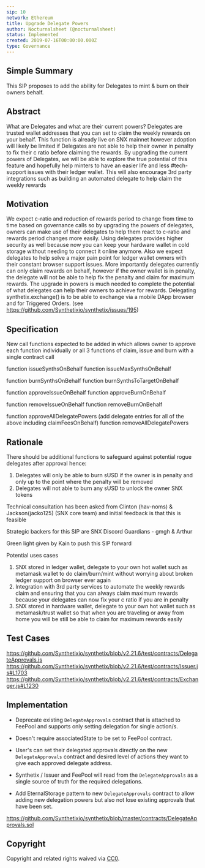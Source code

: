 ```yaml
---
sip: 10
network: Ethereum
title: Upgrade Delegate Powers
author: Nocturnalsheet (@nocturnalsheet)
status: Implemented
created: 2019-07-16T00:00:00.000Z
type: Governance
---
```



## Simple Summary
<!--"If you can't explain it simply, you don't understand it well enough." Provide a simplified and layman-accessible explanation of the SIP.-->
This SIP proposes to add the ability for Delegates to mint & burn on their owners behalf. 

## Abstract
<!--A short (~200 word) description of the technical issue being addressed.-->
What are Delegates and what are their current powers? Delegates are trusted wallet addresses that you can set to claim the weekly rewards on your behalf. This function is already live on SNX mainnet however adoption will likely be limited if Delegates are not able to help their owner in penalty to fix their c ratio before claiming the rewards. By upgrading the current powers of Delegates, we will be able to explore the true potential of this feature and hopefully help minters to have an easier life and less #tech-support issues with their ledger wallet. This will also encourage 3rd party integrations such as building an automated delegate to help claim the weekly rewards

## Motivation
<!--The motivation is critical for SIPs that want to change Synthetix. It should clearly explain why the existing protocol specification is inadequate to address the problem that the SIP solves. SIP submissions without sufficient motivation may be rejected outright.-->
We expect c-ratio and reduction of rewards period to change from time to time based on governance calls so by upgrading the powers of delegates, owners can make use of their delegates to help them react to c-ratio and rewards period changes more easily. Using delegates provides higher security as well because now you can keep your hardware wallet in cold storage without needing to connect it online anymore. Also we expect delegates to help solve a major pain point for ledger wallet owners with their constant browser support issues. More importantly delegates currently can only claim rewards on behalf, however if the owner wallet is in penalty, the delegate will not be able to help fix the penalty and claim for maximum rewards. The upgrade in powers is much needed to complete the potential of what delegates can help their owners to achieve for rewards. 
Delegating synthetix.exchange() is to be able to exchange via a mobile DApp browser and for Triggered Orders. (see https://github.com/Synthetixio/synthetix/issues/195)

## Specification
<!--The technical specification should describe the syntax and semantics of any new feature.-->
New call functions expected to be added in which allows owner to approve each function individually or all 3 functions of claim, issue and burn with a single contract call

function issueSynthsOnBehalf
function issueMaxSynthsOnBehalf

function burnSynthsOnBehalf
function burnSynthsToTargetOnBehalf

function approveIssueOnBehalf
function approveBurnOnBehalf

function removeIssueOnBehalf
function removeBurnOnBehalf

function approveAllDelegatePowers (add delegate entries for all of the above including claimFeesOnBehalf)
function removeAllDelegatePowers

## Rationale
<!--The rationale fleshes out the specification by describing what motivated the design and why particular design decisions were made. It should describe alternate designs that were considered and related work, e.g. how the feature is supported in other languages. The rationale may also provide evidence of consensus within the community, and should discuss important objections or concerns raised during discussion.-->

There should be additional functions to safeguard against potential rogue delegates after approval hence:
1) Delegates will only be able to burn sUSD if the owner is in penalty and only up to the point where the penalty will be removed
2) Delegates will not able to burn any sUSD to unlock the owner SNX tokens 

Technical consultation has been asked from Clinton (hav-noms) & Jackson(jacko125) (SNX core team) and initial feedback is that this is feasible 

Strategic backers for this SIP are SNX Discord Guardians - gmgh & Arthur 

Green light given by Kain to push this SIP forward

Potential uses cases 
1) SNX stored in ledger wallet, delegate to your own hot wallet such as metamask wallet to do claim/burn/mint without worrying about broken ledger support on browser ever again
2) Integration with 3rd party services to automate the weekly rewards claim and ensuring that you can always claim maximum rewards because your delegates can now fix your c ratio if you are in penalty
3) SNX stored in hardware wallet, delegate to your own hot wallet such as metamask/trust wallet so that when you are traveling or away from home you will be still be able to claim for maximum rewards easily
 
## Test Cases
<!--Test cases for an implementation are mandatory for SIPs but can be included with the implementation..-->
  https://github.com/Synthetixio/synthetix/blob/v2.21.6/test/contracts/DelegateApprovals.js
  https://github.com/Synthetixio/synthetix/blob/v2.21.6/test/contracts/Issuer.js#L1703
  https://github.com/Synthetixio/synthetix/blob/v2.21.6/test/contracts/Exchanger.js#L1230
  
## Implementation
<!--The implementations must be completed before any SIP is given status "Implemented", but it need not be completed before the SIP is "Approved". While there is merit to the approach of reaching consensus on the specification and rationale before writing code, the principle of "rough consensus and running code" is still useful when it comes to resolving many discussions of API details.-->

- Deprecate existing `DelegateApprovals` contract that is attached to FeePool and supports only setting delegation for single action/s.
  
- Doesn't require associatedState to be set to FeePool contract.
 
- User's can set their delegated approvals directly on the new `DelegateApprovals` contract and desired level of actions they want to give each approved delegate address.

- Synthetix / Issuer and FeePool will read from the `DelegateApprovals` as a single source of truth for the required delegations.

- Add EternalStorage pattern to new `DelegateApprovals` contract to allow adding new delegation powers but also not lose existing approvals that have been set.  

https://github.com/Synthetixio/synthetix/blob/master/contracts/DelegateApprovals.sol

## Copyright
Copyright and related rights waived via [CC0](https://creativecommons.org/publicdomain/zero/1.0/).